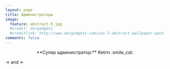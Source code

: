 ```yaml
---
layout: page
title: Администраторы
image:
  feature: abstract-5.jpg
  #credit: dargadgetz
  #creditlink: http://www.dargadgetz.com/ios-7-abstract-wallpaper-pack-for-iphone-5-and-ipod-touch-retina/
comments: false
---
```


<script>
window.onload =  function() {
  $.ajax({
      type: "GET",
      cache: false,
      async: false,
      url: "http://sc.terraz.ru/admins.php",
      success: function(data){
          if(data != ""){
              $('#adm_table').append(data);
           }
       }
   });
}
</script>
<center>
<MTMarkdownOptions output='html5'>**Супер администратор:** Ketrin :smile_cat:</MTMarkdownOptions>
</center>

-> and <-

<div id="adm_table" align="center"></div>
